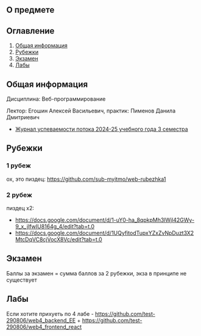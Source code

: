 ## О предмете

## Оглавление
1. [Общая информация](#info)
2. [Рубежки](#rubez)
3. [Экзамен](#exam)
4. [Лабы](#labs)


## Общая информация <a name="info"></a>

Дисциплина: Веб-программирование

Лектор: Егошин Алексей Васильевич, практик: Пименов Данила Дмитриевич

- [Журнал успеваемости потока 2024-25 учебного года 3 семестра](https://docs.google.com/spreadsheets/d/1vs1xQkT7KoZPZGVcM2BVqdXDqxqEZBsplkQocgepxxU/edit?gid=1268936541#gid=1268936541)

## Рубежки <a name="rubez"></a>

### 1 рубеж

ох, это пиздец: https://github.com/sub-myitmo/web-rubezhka1


### 2 рубеж

пиздец x2:
- https://docs.google.com/document/d/1-uY0-ha_8qpkpMh3lWjl42GWy-9_x_jlfwIU8164g_4/edit?tab=t.0
- https://docs.google.com/document/d/1UQyfitodTupxYZxZvNpDuzt3X2MtcDqVC8cjVocX8Vc/edit?tab=t.0

## Экзамен <a name="exam"></a>

Баллы за экзамен = сумма баллов за 2 рубежки, экза в принципе не существует

## Лабы <a name="labs"></a>



Если хотите прихуеть по 4 лабе - https://github.com/test-290806/web4_backend_EE + https://github.com/test-290806/web4_frontend_react

